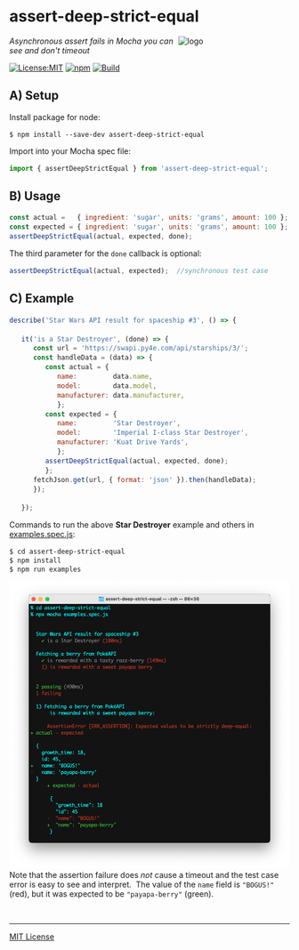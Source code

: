 # assert-deep-strict-equal
<img src=https://centerkey.com/graphics/center-key-logo.svg align=right width=200 alt=logo>

_Asynchronous assert fails in Mocha you can see and don't timeout_

[![License:MIT](https://img.shields.io/badge/License-MIT-blue.svg)](https://github.com/center-key/assert-deep-strict-equal/blob/main/LICENSE.txt)
[![npm](https://img.shields.io/npm/v/assert-deep-strict-equal.svg)](https://www.npmjs.com/package/assert-deep-strict-equal)
[![Build](https://github.com/center-key/assert-deep-strict-equal/workflows/build/badge.svg)](https://github.com/center-key/assert-deep-strict-equal/actions/workflows/run-spec-on-push.yaml)

## A) Setup
Install package for node:
```shell
$ npm install --save-dev assert-deep-strict-equal
```
Import into your Mocha spec file:
```javascript
import { assertDeepStrictEqual } from 'assert-deep-strict-equal';
```

## B) Usage
```javascript
const actual =   { ingredient: 'sugar', units: 'grams', amount: 100 };
const expected = { ingredient: 'sugar', units: 'grams', amount: 100 };
assertDeepStrictEqual(actual, expected, done);
```
The third parameter for the `done` callback is optional:
```javascript
assertDeepStrictEqual(actual, expected);  //synchronous test case
```

## C) Example
```javascript
describe('Star Wars API result for spaceship #3', () => {

   it('is a Star Destroyer', (done) => {
      const url = 'https://swapi.py4e.com/api/starships/3/';
      const handleData = (data) => {
         const actual = {
            name:         data.name,
            model:        data.model,
            manufacturer: data.manufacturer,
            };
         const expected = {
            name:         'Star Destroyer',
            model:        'Imperial I-class Star Destroyer',
            manufacturer: 'Kuat Drive Yards',
            };
         assertDeepStrictEqual(actual, expected, done);
         };
      fetchJson.get(url, { format: 'json' }).then(handleData);
      });

   });
```
Commands to run the above **Star Destroyer** example and others in [examples.spec.js](examples.spec.js):
```shell
$ cd assert-deep-strict-equal
$ npm install
$ npm run examples
```
<img src=https://raw.githubusercontent.com/center-key/assert-deep-strict-equal/main/examples.png
width=800 alt=screenshot>
Note that the assertion failure does _not_ cause a timeout and the test case error is easy to see and interpret.&nbsp;
The value of the `name` field is `"BOGUS!"` (red), but it was expected to be `"payapa-berry"` (green).

<br>

---
[MIT License](LICENSE.txt)
